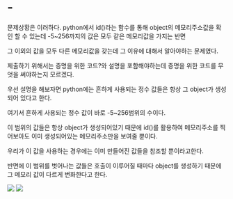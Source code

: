# -
문제상황은 이러하다. python에서 id()라는 함수를 통해 object의 메모리주소값을 확인 할 수 있는데 -5~256까지의 값은 모두 같은 메모리값을 가지는 반면

그 이외의 값을 모두 다른 메모리값을 갖는데 그 이유에 대해서 알아야하는 문제였다.

제출하기 위해서는 증명을 위한 코드?와 설명을 포함해야하는데 증명을 위한 코드를 무엇을 써야하는지 모르겠다.

우선 설명을 해보자면 python에는 흔하게 사용되는 정수 값들은 항상 그 object가 생성되어 있다고 한다.

여기서 흔하게 사용되는 정수 값이 바로 -5~256범위의 수이다.

이 범위의 값들은 항상 object가 생성되어있기 때문에 id()를 활용하여 메모리주소를 찍어보아도 이미 생성되어있는 메모리주소만을 보여줄 뿐이다.

우리가 이 값을 사용하는 경우에는 이미 만들어진 값들을 참조할 뿐이라고한다.

반면에 이 범위를 벗어나는 값들은 호출이 이루어질 때마다 object를 생성하기 때문에 그 메모리 값이 다르게 변화한다고 한다.

![](./cap1)
![](./cap2)